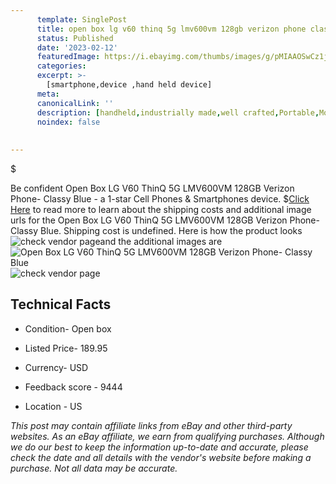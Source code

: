 ```yaml
---
      template: SinglePost
      title: open box lg v60 thinq 5g lmv600vm 128gb verizon phone classy blue
      status: Published
      date: '2023-02-12'
      featuredImage: https://i.ebayimg.com/thumbs/images/g/pMIAAOSwCz1jk7lp/s-l225.jpg
      categories: 
      excerpt: >-
        [smartphone,device ,hand held device]
      meta:
      canonicalLink: ''
      description: [handheld,industrially made,well crafted,Portable,Mobile,Compact,Convenient,Lightweight,Maneuverable,Man-portable,Miniature,Carriable,Hand-held,Light,Holdable,Transportable,Mobile device,Pocket-sized,On-the-go,Wireless,Cordless,Compact size,Convenient size, smartphone,device ,hand held device]
      noindex: false
      
        
---
```

$

Be confident Open Box LG V60 ThinQ 5G LMV600VM 128GB Verizon Phone- Classy Blue - a 1-star Cell Phones & Smartphones device.
$[Click Here](https://www.ebay.com/itm/266023608600?hash=item3df03e2118%3Ag%3ApMIAAOSwCz1jk7lp&mkevt=1&mkcid=1&mkrid=711-53200-19255-0&campid=%253CePNCampaignId%253E&customid=%253CreferenceId%253E&toolid=10049) to read more to learn about the shipping costs and additional image urls for the Open Box LG V60 ThinQ 5G LMV600VM 128GB Verizon Phone- Classy Blue. Shipping cost is undefined. Here is how the product looks ![check vendor page](https://i.ebayimg.com/thumbs/images/g/pMIAAOSwCz1jk7lp/s-l225.jpg)and the additional images are![Open Box LG V60 ThinQ 5G LMV600VM 128GB Verizon Phone- Classy Blue](https://i.ebayimg.com/images/g/pMIAAOSwCz1jk7lp/s-l1600.jpg)![check vendor page](https://origin-galleryplus.ebayimg.com/ws/web/266023608600_2_0_1/225x225.jpg,https://origin-galleryplus.ebayimg.com/ws/web/266023608600_3_0_1/225x225.jpg,https://origin-galleryplus.ebayimg.com/ws/web/266023608600_4_0_1/225x225.jpg,https://origin-galleryplus.ebayimg.com/ws/web/266023608600_5_0_1/225x225.jpg,https://origin-galleryplus.ebayimg.com/ws/web/266023608600_6_0_1/225x225.jpg)



 ## Technical Facts 



     
      

 - Condition- Open box 


      

 - Listed Price- 189.95 


      

 - Currency- USD 


      

 - Feedback score - 9444 


      

 - Location - US 


      
      

 *_This post may contain affiliate links from eBay and other third-party websites. As an eBay affiliate, we earn from qualifying purchases. Although we do our best to keep the information up-to-date and accurate, please check the date and all details with the vendor's website before making a purchase. Not all data may be accurate._*






